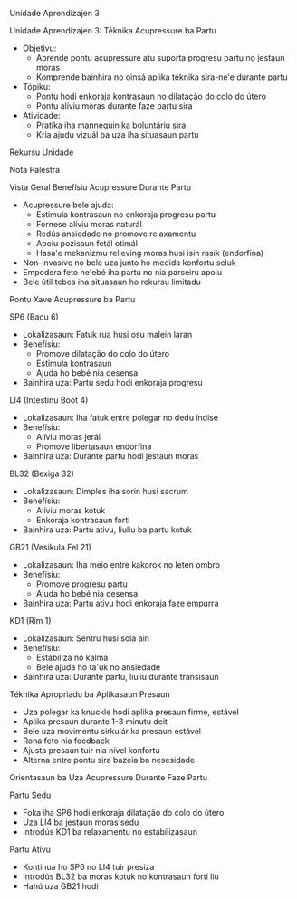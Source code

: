 Unidade Aprendizajen 3

Unidade Aprendizajen 3: Téknika Acupressure ba Partu
- Objetivu:
  * Aprende pontu acupressure atu suporta progresu partu no jestaun moras
  * Komprende bainhira no oinsá aplika téknika sira-ne'e durante partu
- Tópiku:
  * Pontu hodi enkoraja kontrasaun no dilatação do colo do útero
  * Pontu alíviu moras durante faze partu sira
- Atividade:
  * Pratika iha mannequin ka boluntáriu sira
  * Kria ajudu vizuál ba uza iha situasaun partu

Rekursu Unidade

Nota Palestra

Vista Geral Benefísiu Acupressure Durante Partu

- Acupressure bele ajuda:
  - Estimula kontrasaun no enkoraja progresu partu
  - Fornese alíviu moras naturál
  - Redús ansiedade no promove relaxamentu
  - Apoiu pozisaun fetál otimál
  - Hasa'e mekanizmu relieving moras husi isin rasik (endorfina)
- Non-invasive no bele uza junto ho medida konfortu seluk
- Empodera feto ne'ebé iha partu no nia parseiru apoiu
- Bele útil tebes iha situasaun ho rekursu limitadu

Pontu Xave Acupressure ba Partu

SP6 (Bacu 6)
- Lokalizasaun: Fatuk rua husi osu malein laran
- Benefísiu: 
  - Promove dilatação do colo do útero
  - Estimula kontrasaun
  - Ajuda ho bebé nia desensa
- Bainhira uza: Partu sedu hodi enkoraja progresu

LI4 (Intestinu Boot 4)
- Lokalizasaun: Iha fatuk entre polegar no dedu índise
- Benefísiu:
  - Alíviu moras jerál
  - Promove libertasaun endorfina
- Bainhira uza: Durante partu hodi jestaun moras

BL32 (Bexiga 32)
- Lokalizasaun: Dimples iha sorin husi sacrum
- Benefísiu:
  - Alíviu moras kotuk
  - Enkoraja kontrasaun forti
- Bainhira uza: Partu ativu, liuliu ba partu kotuk

GB21 (Vesikula Fel 21)
- Lokalizasaun: Iha meio entre kakorok no leten ombro
- Benefísiu:
  - Promove progresu partu
  - Ajuda ho bebé nia desensa
- Bainhira uza: Partu ativu hodi enkoraja faze empurra

KD1 (Rim 1)
- Lokalizasaun: Sentru husi sola ain
- Benefísiu:
  - Estabiliza no kalma
  - Bele ajuda ho ta'uk no ansiedade
- Bainhira uza: Durante partu, liuliu durante transisaun

Téknika Apropriadu ba Aplikasaun Presaun

- Uza polegar ka knuckle hodi aplika presaun firme, estável
- Aplika presaun durante 1-3 minutu deit
- Bele uza movimentu sirkulár ka presaun estável
- Rona feto nia feedback
- Ajusta presaun tuir nia nível konfortu
- Alterna entre pontu sira bazeia ba nesesidade

Orientasaun ba Uza Acupressure Durante Faze Partu

Partu Sedu
- Foka iha SP6 hodi enkoraja dilatação do colo do útero
- Uza LI4 ba jestaun moras sedu
- Introdús KD1 ba relaxamentu no estabilizasaun

Partu Ativu
- Kontinua ho SP6 no LI4 tuir presiza
- Introdús BL32 ba moras kotuk no kontrasaun forti liu
- Hahú uza GB21 hodi